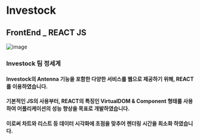# Investock
## FrontEnd _ REACT JS
![image](https://user-images.githubusercontent.com/55376899/122438384-9fbed700-cfd5-11eb-90ba-155773060647.png)


### Investock 팀 정세계

#### Investock의 Antenna 기능을 포함한 다양한 서비스를 웹으로 제공하기 위해, REACT를 이용하였습니다.
#### 기본적인 JS의 사용부터, REACT의 특징인 VirtualDOM & Component 형태를 사용하여 어플리케이션의 성능 향상을 목표로 개발하였습니다.
#### 이로써 차트와 리스트 등 데이터 시각화에 초점을 맞추어 렌더링 시간을 최소화 하였습니다.

